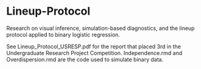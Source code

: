 # Lineup-Protocol
Research on visual inference, simulation-based diagnostics, and the lineup protocol applied to binary logistic regression.

See Lineup_Protocol_USRESP.pdf for the report that placed 3rd in the Undergraduate Research Project Competition. Independence.rmd and Overdispersion.rmd are the code used to simulate binary data.
